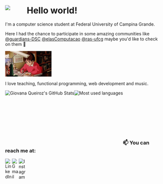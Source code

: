 # Hello world! <img src="https://c.tenor.com/MP1J--e_nMQAAAAC/studio-ghibli-my-neighbor-totoro.gif" width="70" align="left">

I'm a computer science student at Federal University of Campina Grande.

[@guardians-dsc]: https://github.com/Guardians-DSC
[@elascomputacao]: https://github.com/elasComputacao
[@ras-ufcg]: https://github.com/ras-ufcg

Here I had the chance to participate in some amazing communities like [@guardians-DSC][@guardians-dsc] [@elasComputacao][@elascomputacao] [@ras-ufcg][@ras-ufcg] maybe you'd like to check on them 💜

<img src="https://github.com/g1ovanaqueiroz/g1ovanaqueiroz/blob/main/study.gif?raw=true" width="150" align="center">

I love teaching, functional programming, web development and music.

<img title="Giovana Queiroz's GitHub Stats" height="180em" align="left" src="https://github-readme-stats.vercel.app/api?username=g1ovanaqueiroz&show_icons=true&theme=midnight-purple" />

<img title="Most used languages" height="180em" align="left" src="https://github-readme-stats.vercel.app/api/top-langs/?username=g1ovanaqueiroz&layout=compact&langs_count=7&theme=midnight-purple"/>

<br><br><br><br><br><br><br><br>

### 📫 You can reach me at:

[<img align="left" alt="LinkedIn" width="22px" src="https://cdn-icons-png.flaticon.com/512/174/174857.png" />][linkedin]
[<img align="left" alt="Gmail" width="22px" src="https://cdn-icons-png.flaticon.com/512/732/732200.png" />][gmail]
[<img align="left" alt="Instagram" width="22px" src="https://cdn-icons-png.flaticon.com/512/174/174855.png" />][instagram]

[linkedin]: https://www.linkedin.com/in/giovana-queiroz-9a5b08116/
[gmail]: mailto:brittogiovana@gmail.com
[instagram]: https://www.instagram.com/g1ovanaqueiroz
